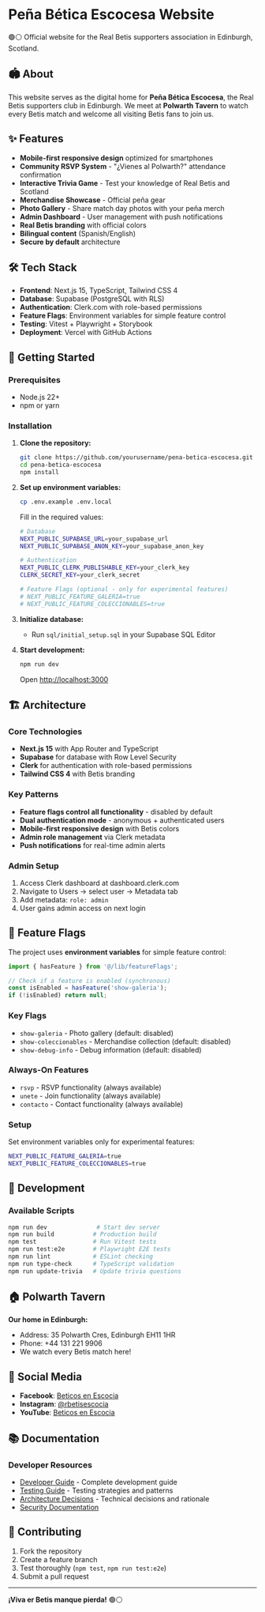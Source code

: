 # Peña Bética Escocesa Website

🟢⚪ Official website for the Real Betis supporters association in Edinburgh, Scotland.

## 🏟️ About

This website serves as the digital home for **Peña Bética Escocesa**, the Real Betis supporters club in Edinburgh. We meet at **Polwarth Tavern** to watch every Betis match and welcome all visiting Betis fans to join us.

## ✨ Features

- **Mobile-first responsive design** optimized for smartphones
- **Community RSVP System** - "¿Vienes al Polwarth?" attendance confirmation
- **Interactive Trivia Game** - Test your knowledge of Real Betis and Scotland
- **Merchandise Showcase** - Official peña gear
- **Photo Gallery** - Share match day photos with your peña merch
- **Admin Dashboard** - User management with push notifications
- **Real Betis branding** with official colors
- **Bilingual content** (Spanish/English)
- **Secure by default** architecture

## 🛠️ Tech Stack

- **Frontend**: Next.js 15, TypeScript, Tailwind CSS 4
- **Database**: Supabase (PostgreSQL with RLS)
- **Authentication**: Clerk.com with role-based permissions
- **Feature Flags**: Environment variables for simple feature control
- **Testing**: Vitest + Playwright + Storybook
- **Deployment**: Vercel with GitHub Actions

## 🚀 Getting Started

### Prerequisites
- Node.js 22+
- npm or yarn

### Installation

1. **Clone the repository:**
   ```bash
   git clone https://github.com/yourusername/pena-betica-escocesa.git
   cd pena-betica-escocesa
   npm install
   ```

2. **Set up environment variables:**
   ```bash
   cp .env.example .env.local
   ```
   Fill in the required values:
   ```bash
   # Database
   NEXT_PUBLIC_SUPABASE_URL=your_supabase_url
   NEXT_PUBLIC_SUPABASE_ANON_KEY=your_supabase_anon_key
   
   # Authentication
   NEXT_PUBLIC_CLERK_PUBLISHABLE_KEY=your_clerk_key
   CLERK_SECRET_KEY=your_clerk_secret
   
   # Feature Flags (optional - only for experimental features)
   # NEXT_PUBLIC_FEATURE_GALERIA=true
   # NEXT_PUBLIC_FEATURE_COLECCIONABLES=true
   ```

3. **Initialize database:**
   - Run `sql/initial_setup.sql` in your Supabase SQL Editor

4. **Start development:**
   ```bash
   npm run dev
   ```
   Open [http://localhost:3000](http://localhost:3000)

## 🏗️ Architecture

### Core Technologies
- **Next.js 15** with App Router and TypeScript
- **Supabase** for database with Row Level Security
- **Clerk** for authentication with role-based permissions
- **Tailwind CSS 4** with Betis branding

### Key Patterns
- **Feature flags control all functionality** - disabled by default
- **Dual authentication mode** - anonymous + authenticated users
- **Mobile-first responsive design** with Betis colors
- **Admin role management** via Clerk metadata
- **Push notifications** for real-time admin alerts

### Admin Setup
1. Access Clerk dashboard at dashboard.clerk.com
2. Navigate to Users → select user → Metadata tab
3. Add metadata: `role: admin`
4. User gains admin access on next login

## 🚩 Feature Flags

The project uses **environment variables** for simple feature control:

```typescript
import { hasFeature } from '@/lib/featureFlags';

// Check if a feature is enabled (synchronous)
const isEnabled = hasFeature('show-galeria');
if (!isEnabled) return null;
```

### Key Flags
- `show-galeria` - Photo gallery (default: disabled)
- `show-coleccionables` - Merchandise collection (default: disabled)
- `show-debug-info` - Debug information (default: disabled)

### Always-On Features
- `rsvp` - RSVP functionality (always available)
- `unete` - Join functionality (always available) 
- `contacto` - Contact functionality (always available)

### Setup
Set environment variables only for experimental features:
```bash
NEXT_PUBLIC_FEATURE_GALERIA=true
NEXT_PUBLIC_FEATURE_COLECCIONABLES=true
```

## 🧪 Development

### Available Scripts
```bash
npm run dev              # Start dev server
npm run build           # Production build
npm test                # Run Vitest tests
npm run test:e2e        # Playwright E2E tests
npm run lint            # ESLint checking
npm run type-check      # TypeScript validation
npm run update-trivia   # Update trivia questions
```

## 🏠 Polwarth Tavern

**Our home in Edinburgh:**
- Address: 35 Polwarth Cres, Edinburgh EH11 1HR
- Phone: +44 131 221 9906
- We watch every Betis match here!

## 📱 Social Media

- **Facebook**: [Beticos en Escocia](https://www.facebook.com/groups/beticosenescocia/)
- **Instagram**: [@rbetisescocia](https://www.instagram.com/rbetisescocia/)
- **YouTube**: [Beticos en Escocia](https://www.youtube.com/beticosenescocia)

## 📚 Documentation

### Developer Resources
- [Developer Guide](docs/DEVELOPER_GUIDE.md) - Complete development guide
- [Testing Guide](docs/TESTING_GUIDE.md) - Testing strategies and patterns
- [Architecture Decisions](docs/adr/) - Technical decisions and rationale
- [Security Documentation](docs/security/)

## 📝 Contributing

1. Fork the repository
2. Create a feature branch  
3. Test thoroughly (`npm test`, `npm run test:e2e`)
4. Submit a pull request

---

**¡Viva er Betis manque pierda!** 🟢⚪
